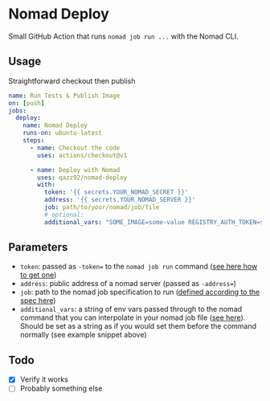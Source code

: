 # Nomad Deploy

Small GitHub Action that runs `nomad job run ...` with the Nomad CLI.

## Usage

Straightforward checkout then publish

```yaml
name: Run Tests & Publish Image
on: [push]
jobs:
  deploy:
    name: Nomad Deploy
    runs-on: ubuntu-latest
    steps:
      - name: Checkout the code
        uses: actions/checkout@v1

      - name: Deploy with Nomad
        uses: qazz92/nomad-deploy
        with:
          token: '{{ secrets.YOUR_NOMAD_SECRET }}'
          address: '{{ secrets.YOUR_NOMAD_SERVER }}'
          job: path/to/your/nomad/job/file
          # optional:
          additional_vars: "SOME_IMAGE=some-value REGISTRY_AUTH_TOKEN=some-other-value"
```

## Parameters

* `token`: passed as `-token=` to the `nomad job run` command ([see here how to get one](https://www.nomadproject.io/guides/security/acl.html#acl-tokens))
* `address`: public address of a nomad server (passed as `-address=`)
* `job`: path to the nomad job specification to run ([defined according to the spec here](https://www.nomadproject.io/docs/job-specification/index.html))
* `additional_vars`: a string of env vars passed through to the nomad command that you can interpolate in your nomad job file ([see here](https://www.nomadproject.io/docs/runtime/interpolation.html)). Should be set as a string as if you would set them before the command normally (see example snippet above)

## Todo

- [x] Verify it works
- [ ] Probably something else
